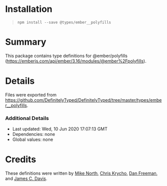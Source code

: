 # Installation
> `npm install --save @types/ember__polyfills`

# Summary
This package contains type definitions for @ember/polyfills  (https://emberjs.com/api/ember/3.16/modules/@ember%2Fpolyfills).

# Details
Files were exported from https://github.com/DefinitelyTyped/DefinitelyTyped/tree/master/types/ember__polyfills.

### Additional Details
 * Last updated: Wed, 10 Jun 2020 17:07:13 GMT
 * Dependencies: none
 * Global values: none

# Credits
These definitions were written by [Mike North](https://github.com/mike-north), [Chris Krycho](https://github.com/chriskrycho), [Dan Freeman](https://github.com/dfreeman), and [James C. Davis](https://github.com/jamescdavis).
